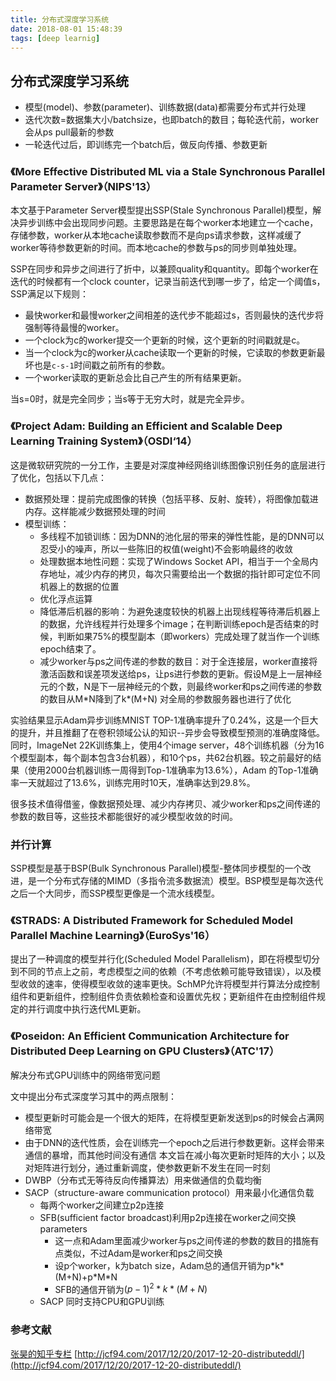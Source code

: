```yaml
---
title: 分布式深度学习系统
date: 2018-08-01 15:48:39
tags: [deep learnig]
---
```



## 分布式深度学习系统

- 模型(model)、参数(parameter)、训练数据(data)都需要分布式并行处理
- 迭代次数=数据集大小/batchsize，也即batch的数目；每轮迭代前，worker会从ps pull最新的参数
- 一轮迭代过后，即训练完一个batch后，做反向传播、参数更新

### 《More Effective Distributed ML via a Stale Synchronous Parallel Parameter Server》（NIPS'13）
本文基于Parameter Server模型提出SSP(Stale Synchronous Parallel)模型，解决异步训练中会出现同步问题。主要思路是在每个worker本地建立一个cache，存储参数，worker从本地cache读取参数而不是向ps请求参数，这样减缓了worker等待参数更新的时间。而本地cache的参数与ps的同步则单独处理。

SSP在同步和异步之间进行了折中，以兼顾quality和quantity。即每个worker在迭代的时候都有一个clock counter，记录当前迭代到哪一步了，给定一个阈值s，SSP满足以下规则：
- 最快worker和最慢worker之间相差的迭代步不能超过s，否则最快的迭代步将强制等待最慢的worker。
- 一个clock为c的worker提交一个更新的时候，这个更新的时间戳就是c。
- 当一个clock为c的worker从cache读取一个更新的时候，它读取的参数更新最坏也是`c-s-1`时间戳之前所有的参数。
- 一个worker读取的更新总会比自己产生的所有结果更新。

当s=0时，就是完全同步；当s等于无穷大时，就是完全异步。

<!--more-->

### 《Project Adam: Building an Efficient and Scalable Deep Learning Training System》（OSDI‘14）
这是微软研究院的一分工作，主要是对深度神经网络训练图像识别任务的底层进行了优化，包括以下几点：
- 数据预处理：提前完成图像的转换（包括平移、反射、旋转），将图像加载进内存。这样能减少数据预处理的时间
- 模型训练：
  - 多线程不加锁训练：因为DNN的池化层的带来的弹性性能，是的DNN可以忍受小的噪声，所以一些陈旧的权值(weight)不会影响最终的收敛
  - 处理数据本地性问题：实现了Windows Socket API，相当于一个全局内存地址，减少内存的拷贝，每次只需要给出一个数据的指针即可定位不同机器上的数据的位置
  - 优化浮点运算
  - 降低滞后机器的影响：为避免速度较快的机器上出现线程等待滞后机器上的数据，允许线程并行处理多个image；在判断训练epoch是否结束的时候，判断如果75%的模型副本（即workers）完成处理了就当作一个训练epoch结束了。
  - 减少worker与ps之间传递的参数的数目：对于全连接层，worker直接将激活函数和误差项发送给ps，让ps进行参数的更新。假设M是上一层神经元的个数，N是下一层神经元的个数，则最终worker和ps之间传递的参数的数目从M\*N降到了k\*(M+N)
对全局的参数服务器也进行了优化

实验结果显示Adam异步训练MNIST TOP-1准确率提升了0.24%，这是一个巨大的提升，并且推翻了在卷积领域公认的知识--异步会导致模型预测的准确度降低。同时，ImageNet 22K训练集上，使用4个image server，48个训练机器（分为16个模型副本，每个副本包含3台机器），和10个ps，共62台机器。较之前最好的结果（使用2000台机器训练一周得到Top-1准确率为13.6%），Adam 的Top-1准确率一天就超过了13.6%，训练完用时10天，准确率达到29.8%。

很多技术值得借鉴，像数据预处理、减少内存拷贝、减少worker和ps之间传递的参数的数目等，这些技术都能很好的减少模型收敛的时间。

### 并行计算
SSP模型是基于BSP(Bulk Synchronous Parallel)模型-整体同步模型的一个改进，是一个分布式存储的MIMD（多指令流多数据流）模型。BSP模型是每次迭代之后一个大同步，而SSP模型更像是一个流水线模型。

### 《STRADS: A Distributed Framework for Scheduled Model Parallel Machine Learning》（EuroSys'16）
提出了一种调度的模型并行化(Scheduled Model Parallelism)，即在将模型切分到不同的节点上之前，考虑模型之间的依赖（不考虑依赖可能导致错误），以及模型收敛的速率，使得模型收敛的速率更快。SchMP允许将模型并行算法分成控制组件和更新组件，控制组件负责依赖检查和设置优先权；更新组件在由控制组件规定的并行调度中执行迭代ML更新。

### 《Poseidon: An Efficient Communication Architecture for Distributed Deep Learning on GPU Clusters》（ATC'17）
解决分布式GPU训练中的网络带宽问题

文中提出分布式深度学习其中的两点限制：
- 模型更新时可能会是一个很大的矩阵，在将模型更新发送到ps的时候会占满网络带宽
- 由于DNN的迭代性质，会在训练完一个epoch之后进行参数更新。这样会带来通信的暴增，而其他时间没有通信
本文旨在减小每次更新时矩阵的大小；以及对矩阵进行划分，通过重新调度，使参数更新不发生在同一时刻
- DWBP（分布式无等待反向传播算法）用来做通信的负载均衡
- SACP（structure-aware communication protocol）用来最小化通信负载
  - 每两个worker之间建立p2p连接
  - SFB(sufficient factor broadcast)利用p2p连接在worker之间交换parameters
    - 这一点和Adam里面减少worker与ps之间传递的参数的数目的措施有点类似，不过Adam是worker和ps之间交换
    - 设p个worker，k为batch size，Adam总的通信开销为p\*k\*(M+N)+p\*M\*N
    - SFB的通信开销为$(p-1)^2*k*(M+N)$
  - SACP
同时支持CPU和GPU训练

### 参考文献
[张昊的知乎专栏](https://zhuanlan.zhihu.com/p/30976469)
[http://jcf94.com/2017/12/20/2017-12-20-distributeddl/](http://jcf94.com/2017/12/20/2017-12-20-distributeddl/)